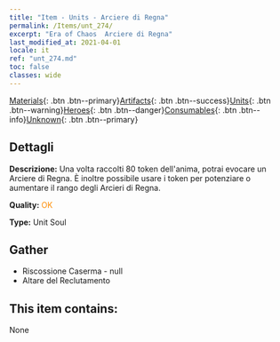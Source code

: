 ```yaml
---
title: "Item - Units - Arciere di Regna"
permalink: /Items/unt_274/
excerpt: "Era of Chaos  Arciere di Regna"
last_modified_at: 2021-04-01
locale: it
ref: "unt_274.md"
toc: false
classes: wide
---
```

 [Materials](/it/Items/){: .btn .btn--primary}[Artifacts](/it/Items/Artifacts/){: .btn .btn--success}[Units](/it/Items/Units/){: .btn .btn--warning}[Heroes](/it/Items/Heroes/){: .btn .btn--danger}[Consumables](/it/Items/Consumables/){: .btn .btn--info}[Unknown](/it/Items/Unknown/){: .btn .btn--primary}

## Dettagli
 **Descrizione:** Una volta raccolti 80 token dell'anima, potrai evocare un Arciere di Regna. È inoltre possibile usare i token per potenziare o aumentare il rango degli Arcieri di Regna.

 **Quality:** <span style="color: #FF8C00">OK</span>

 **Type:** Unit Soul

## Gather

*    Riscossione Caserma - null 
*    Altare del Reclutamento 

## This item contains:

  None

